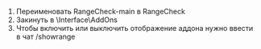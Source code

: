 1. Переименовать RangeCheck-main в RangeCheck
2. Закинуть в \Interface\AddOns
3. Чтобы включить или выключить отображение аддона нужно ввести в чат /showrange
